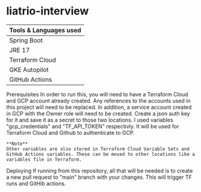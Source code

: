 # liatrio-interview

|Tools & Languages used|
|----------------------|
|           Spring Boot|
|                JRE 17|
|       Terraform Cloud|
|         GKE Autopilot|
|        GitHub Actions|



Prerequisites
    In order to run this, you will need to have a Terraform Cloud and GCP account already created. Any references to the accounts used in this project will need to be replaced.  In addition, a service account created in GCP with the Owner role will need to be created.  Create a json auth key for it and save it as a secret to those two locations. I used variables "gcp_credentials" and "TF_API_TOKEN" respectivly. It will be used for Terraform Cloud and Github to authenticate to GCP.  

    **Note**
    Other variables are also stored in Terraform Cloud Variable Sets and GitHub Actions variables. These can be moved to other locations like a variables file in Terraform. 

Deploying
    If running from this repository, all that will be needed is to create a new pull request to "main" branch with your changes.  This will trigger TF runs and GitHib actions.
